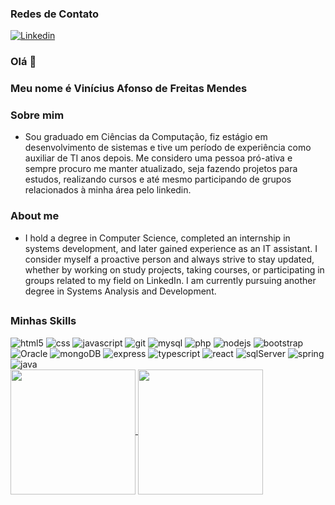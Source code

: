 ### Redes de Contato
 [![Linkedin](https://img.shields.io/badge/LinkedIn-0077B5?style=for-the-badge&logo=linkedin&logoColor=white)](https://www.linkedin.com/in/vin%C3%ADcius-afonso-de-freitas-mendes-9a806421a)
### Olá 👋
### Meu nome é Vinícius Afonso de Freitas Mendes

### Sobre mim

- Sou graduado em Ciências da Computação, fiz estágio em desenvolvimento de sistemas e tive um período de experiência como auxiliar de TI anos depois. Me considero uma pessoa pró-ativa e sempre procuro me manter atualizado, seja fazendo projetos para estudos, realizando cursos e até mesmo participando de grupos relacionados à minha área pelo linkedin.

### About me

- I hold a degree in Computer Science, completed an internship in systems development, and later gained experience as an IT assistant. I consider myself a proactive person and always strive to stay updated, whether by working on study projects, taking courses, or participating in groups related to my field on LinkedIn. I am currently pursuing another degree in Systems Analysis and Development.

##

### Minhas Skills

<div style="display: inline;">
  <img alt="html5" src="https://img.shields.io/badge/HTML5-E34F26?style=for-the-badge&logo=html5&logoColor=white">
  <img alt="css" src="https://img.shields.io/badge/CSS3-1572B6?style=for-the-badge&logo=css3&logoColor=white">
  <img alt="javascript" src="https://img.shields.io/badge/JavaScript-323330?style=for-the-badge&logo=javascript&logoColor=F7DF1E">
  <img alt="git" src="https://img.shields.io/badge/GIT-E44C30?style=for-the-badge&logo=git&logoColor=white">
  <img alt="mysql" src="https://img.shields.io/badge/MySQL-00000F?style=for-the-badge&logo=mysql&logoColor=white">
  <img alt="php" src="https://img.shields.io/badge/PHP-777BB4?style=for-the-badge&logo=php&logoColor=white">
  <img alt="nodejs" src="https://img.shields.io/badge/Node.js-43853D?style=for-the-badge&logo=node.js&logoColor=white">
  <img alt="bootstrap" src="https://img.shields.io/badge/Bootstrap-563D7C?style=for-the-badge&logo=bootstrap&logoColor=white"><br>
  <img alt="Oracle" src="https://img.shields.io/badge/Oracle-F80000?style=for-the-badge&logo=Oracle&logoColor=white">
  <img alt="mongoDB" src="https://img.shields.io/badge/MongoDB-4EA94B?style=for-the-badge&logo=mongodb&logoColor=white">
  <img alt="express" src="https://img.shields.io/badge/Express.js-404D59?style=for-the-badge">
  <img alt="typescript" src="https://img.shields.io/badge/TypeScript-007ACC?style=for-the-badge&logo=typescript&logoColor=white">
  <img alt="react" src="https://img.shields.io/badge/React-20232A?style=for-the-badge&logo=react&logoColor=61DAFB">
  <img alt="sqlServer" src="https://img.shields.io/badge/Microsoft_SQL_Server-CC2927?style=for-the-badge&logo=microsoft-sql-server&logoColor=white">
  <img alt="spring" src="https://img.shields.io/badge/Spring-6DB33F?style=for-the-badge&logo=spring&logoColor=white">
  <img alt="java" src="https://img.shields.io/badge/Java-ED8B00?style=for-the-badge&logo=openjdk&logoColor=white">
</div>
<br>
<a href="https://github.com/vafmendes/github-readme-stats">
  <img height=200 align="center" src="https://github-readme-stats.vercel.app/api?username=vafmendes&show_icons=true&theme=tokyonight" />
</a>
<a href="https://github.com/vafmendes/convoychat">
  <img height=200 align="center" src="https://github-readme-stats.vercel.app/api/top-langs/?username=vafmendes&theme=dark&layout=compact&langs_count=8&card_width=320" />
</a>


